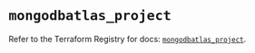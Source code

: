 # `mongodbatlas_project`

Refer to the Terraform Registry for docs: [`mongodbatlas_project`](https://registry.terraform.io/providers/mongodb/mongodbatlas/1.22.0/docs/resources/project).
